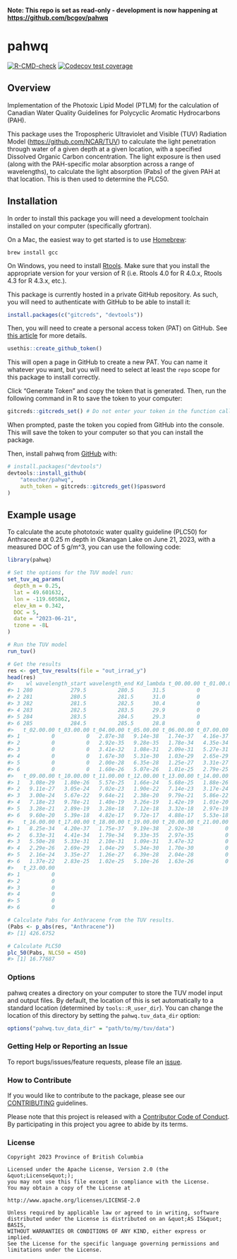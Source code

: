 
<!--
Copyright 2023 Province of British Columbia
&#10;Licensed under the Apache License, Version 2.0 (the "License");
you may not use this file except in compliance with the License.
You may obtain a copy of the License at
&#10;http://www.apache.org/licenses/LICENSE-2.0
&#10;Unless required by applicable law or agreed to in writing, software distributed under the License is distributed on an "AS IS" BASIS,
WITHOUT WARRANTIES OR CONDITIONS OF ANY KIND, either express or implied.
See the License for the specific language governing permissions and limitations under the License.
-->
<!-- README.md is generated from README.Rmd. Please edit that file -->

**Note: This repo is set as read-only - development is now happening at https://github.com/bcgov/pahwq**

# pahwq

<!-- badges: start -->

[![R-CMD-check](https://github.com/ateucher/pahwq/actions/workflows/R-CMD-check.yaml/badge.svg)](https://github.com/ateucher/pahwq/actions/workflows/R-CMD-check.yaml)
[![Codecov test
coverage](https://codecov.io/gh/ateucher/pahwq/branch/main/graph/badge.svg)](https://app.codecov.io/gh/ateucher/pahwq?branch=main)
<!-- badges: end -->

## Overview

Implementation of the Photoxic Lipid Model (PTLM) for the calculation of
Canadian Water Quality Guidelines for Polycyclic Aromatic Hydrocarbons
(PAH).

This package uses the Tropospheric Ultraviolet and Visible (TUV)
Radiation Model (<https://github.com/NCAR/TUV>) to calculate the light
penetration through water of a given depth at a given location, with a
specified Dissolved Organic Carbon concentration. The light exposure is
then used (along with the PAH-specific molar absorption across a range
of wavelengths), to calculate the light absorption (Pabs) of the given
PAH at that location. This is then used to determine the PLC50.

## Installation

In order to install this package you will need a development toolchain
installed on your computer (specifically gfortran).

On a Mac, the easiest way to get started is to use
[Homebrew](https://brew.sh/):

    brew install gcc

On Windows, you need to install
[Rtools](https://cran.r-project.org/bin/windows/Rtools/). Make sure that
you install the appropriate version for your version of R (i.e. Rtools
4.0 for R 4.0.x, Rtools 4.3 for R 4.3.x, etc.).

This package is currently hosted in a private GitHub repository. As
such, you will need to authenticate with GitHub to be able to install
it:

``` r
install.packages(c("gitcreds", "devtools"))
```

Then, you will need to create a personal access token (PAT) on GitHub.
See [this article](https://happygitwithr.com/https-pat) for more
details.

``` r
usethis::create_github_token()
```

This will open a page in GitHub to create a new PAT. You can name it
whatever you want, but you will need to select at least the `repo` scope
for this package to install correctly.

Click “Generate Token” and copy the token that is generated. Then, run
the following command in R to save the token to your computer:

``` r
gitcreds::gitcreds_set() # Do not enter your token in the function call, you will be prompted for it.
```

When prompted, paste the token you copied from GitHub into the console.
This will save the token to your computer so that you can install the
package.

Then, install pahwq from [GitHub](https://github.com/) with:

``` r
# install.packages("devtools")
devtools::install_github(
    "ateucher/pahwq", 
    auth_token = gitcreds::gitcreds_get()$password
)
```

## Example usage

To calculate the acute phototoxic water quality guideline (PLC50) for
Anthracene at 0.25 m depth in Okanagan Lake on June 21, 2023, with a
measured DOC of 5 g/m^3, you can use the following code:

``` r
library(pahwq)

# Set the options for the TUV model run:
set_tuv_aq_params(
  depth_m = 0.25,
  lat = 49.601632,
  lon = -119.605862,
  elev_km = 0.342,
  DOC = 5,
  date = "2023-06-21",
  tzone = -8L
)

# Run the TUV model
run_tuv()

# Get the results
res <- get_tuv_results(file = "out_irrad_y")
head(res)
#>    wl wavelength_start wavelength_end Kd_lambda t_00.00.00 t_01.00.00
#> 1 280            279.5          280.5      31.5          0          0
#> 2 281            280.5          281.5      31.0          0          0
#> 3 282            281.5          282.5      30.4          0          0
#> 4 283            282.5          283.5      29.9          0          0
#> 5 284            283.5          284.5      29.3          0          0
#> 6 285            284.5          285.5      28.8          0          0
#>   t_02.00.00 t_03.00.00 t_04.00.00 t_05.00.00 t_06.00.00 t_07.00.00 t_08.00.00
#> 1          0          0   2.87e-38   9.14e-38   1.74e-37   4.16e-37   7.37e-34
#> 2          0          0   2.92e-35   9.28e-35   1.78e-34   4.35e-34   5.71e-31
#> 3          0          0   3.41e-32   1.08e-31   2.09e-31   5.27e-31   5.02e-28
#> 4          0          0   1.67e-30   5.31e-30   1.03e-29   2.65e-29   2.10e-26
#> 5          0          0   2.00e-28   6.35e-28   1.25e-27   3.31e-27   2.02e-24
#> 6          0          0   1.60e-26   5.07e-26   1.01e-25   2.79e-25   1.28e-22
#>   t_09.00.00 t_10.00.00 t_11.00.00 t_12.00.00 t_13.00.00 t_14.00.00 t_15.00.00
#> 1   3.08e-29   1.80e-26   5.57e-25   1.66e-24   5.68e-25   1.88e-26   3.30e-29
#> 2   9.11e-27   3.05e-24   7.02e-23   1.90e-22   7.14e-23   3.17e-24   9.71e-27
#> 3   3.00e-24   5.67e-22   9.64e-21   2.38e-20   9.79e-21   5.86e-22   3.17e-24
#> 4   7.18e-23   9.78e-21   1.40e-19   3.26e-19   1.42e-19   1.01e-20   7.57e-23
#> 5   3.28e-21   2.89e-19   3.28e-18   7.12e-18   3.32e-18   2.97e-19   3.44e-21
#> 6   9.60e-20   5.39e-18   4.82e-17   9.72e-17   4.88e-17   5.53e-18   1.00e-19
#>   t_16.00.00 t_17.00.00 t_18.00.00 t_19.00.00 t_20.00.00 t_21.00.00 t_22.00.00
#> 1   8.25e-34   4.20e-37   1.75e-37   9.19e-38   2.92e-38          0          0
#> 2   6.33e-31   4.41e-34   1.79e-34   9.33e-35   2.97e-35          0          0
#> 3   5.50e-28   5.33e-31   2.10e-31   1.09e-31   3.47e-32          0          0
#> 4   2.29e-26   2.69e-29   1.04e-29   5.34e-30   1.70e-30          0          0
#> 5   2.16e-24   3.35e-27   1.26e-27   6.39e-28   2.04e-28          0          0
#> 6   1.37e-22   2.83e-25   1.02e-25   5.10e-26   1.63e-26          0          0
#>   t_23.00.00
#> 1          0
#> 2          0
#> 3          0
#> 4          0
#> 5          0
#> 6          0

# Calculate Pabs for Anthracene from the TUV results.
(Pabs <- p_abs(res, "Anthracene"))
#> [1] 426.6752

# Calculate PLC50
plc_50(Pabs, NLC50 = 450)
#> [1] 16.77687
```

### Options

pahwq creates a directory on your computer to store the TUV model input
and output files. By default, the location of this is set automatically
to a standard location (determined by `tools::R_user_dir`). You can
change the location of this directory by setting the
`pahwq.tuv_data_dir` option:

``` r
options("pahwq.tuv_data_dir" = "path/to/my/tuv/data")
```

### Getting Help or Reporting an Issue

To report bugs/issues/feature requests, please file an
[issue](https://github.com/bcgov/pahwq/issues/).

### How to Contribute

If you would like to contribute to the package, please see our
[CONTRIBUTING](CONTRIBUTING.md) guidelines.

Please note that this project is released with a [Contributor Code of
Conduct](CODE_OF_CONDUCT.md). By participating in this project you agree
to abide by its terms.

### License

    Copyright 2023 Province of British Columbia

    Licensed under the Apache License, Version 2.0 (the &quot;License&quot;);
    you may not use this file except in compliance with the License.
    You may obtain a copy of the License at

    http://www.apache.org/licenses/LICENSE-2.0

    Unless required by applicable law or agreed to in writing, software distributed under the License is distributed on an &quot;AS IS&quot; BASIS,
    WITHOUT WARRANTIES OR CONDITIONS OF ANY KIND, either express or implied.
    See the License for the specific language governing permissions and limitations under the License.
